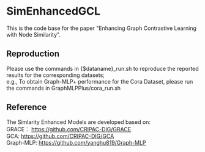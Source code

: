 # SimEnhancedGCL
This is the code base for the paper "Enhancing Graph Contrastive Learning with Node Similarity".

## Reproduction
Please use the commands in {$dataname}_run.sh to reproduce the reported results for the corresponding datasets;\
e.g., To obtain Graph-MLP+ performance for the Cora Dataset, please run the commands in GraphMLPPlus/cora_run.sh


## Reference
The Simlarity Enhanced Models are developed based on:\
GRACE： https://github.com/CRIPAC-DIG/GRACE \
GCA: https://github.com/CRIPAC-DIG/GCA \
Graph-MLP: https://github.com/yanghu819/Graph-MLP 
